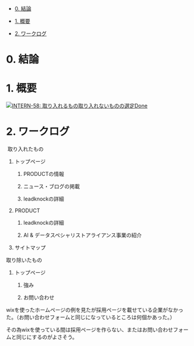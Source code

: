 *   [0\. 結論](https://remotesalesproject.atlassian.net/wiki/spaces/Intern/pages/429817898/INTERN-16#0.-%E7%B5%90%E8%AB%96 "https://remotesalesproject.atlassian.net/wiki/spaces/Intern/pages/429817898/INTERN-16#0.-%E7%B5%90%E8%AB%96")
    
*   [1\. 概要](https://remotesalesproject.atlassian.net/wiki/spaces/Intern/pages/429817898/INTERN-16#1.-%E6%A6%82%E8%A6%81 "https://remotesalesproject.atlassian.net/wiki/spaces/Intern/pages/429817898/INTERN-16#1.-%E6%A6%82%E8%A6%81")
    
*   [2\. ワークログ](https://remotesalesproject.atlassian.net/wiki/spaces/Intern/pages/429817898/INTERN-16#2.-%E3%83%AF%E3%83%BC%E3%82%AF%E3%83%AD%E3%82%B0 "https://remotesalesproject.atlassian.net/wiki/spaces/Intern/pages/429817898/INTERN-16#2.-%E3%83%AF%E3%83%BC%E3%82%AF%E3%83%AD%E3%82%B0")
    

# 0\. 結論

# 1\. 概要

[![](https://pantarhei-hub.atlassian.net/rest/api/2/universal_avatar/view/type/issuetype/avatar/10318)INTERN-58: 取り入れるもの取り入れないものの選定Done](https://remotesalesproject.atlassian.net/browse/INTERN-58)

# 2\. ワークログ

 取り入れたもの

1.  トップページ
    
    1.  PRODUCTの情報
        
    2.  ニュース・ブログの掲載
        
    3.  leadknockの詳細
        
2.  PRODUCT
    
    1.  leadknockの詳細
        
    2.  AI & データスペシャリストアライアンス事業の紹介
        
3.  サイトマップ
    

取り除いたもの

1.  トップページ
    
    1.  強み
        
    2.  お問い合わせ
        

wixを使ったホームページの例を見たが採用ページを載せている企業がなかった。（お問い合わせフォームと同じになっているところは何個かあった。）

その為wixを使っている間は採用ページを作らない、またはお問い合わせフォームと同じにするのがよさそう。